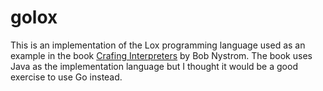# golox
This is an implementation of the Lox programming language used as an example in the book [Crafing Interpreters](http://www.craftinginterpreters.com/) by Bob Nystrom. The book uses Java as the implementation language but I thought it would be a good exercise to use Go instead.

